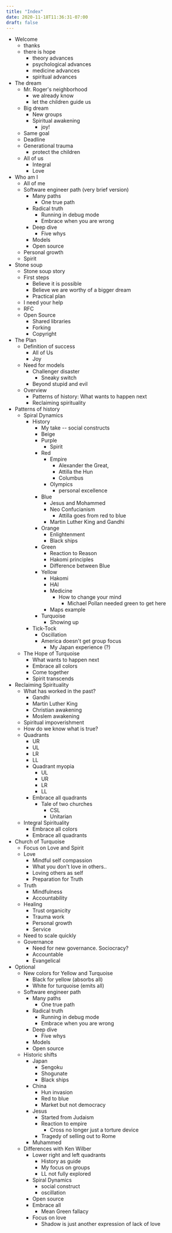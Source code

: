 ```yaml
---
title: "Index"
date: 2020-11-18T11:36:31-07:00
draft: false
---
```

- Welcome
  - thanks
  - there is hope
    - theory advances
    - psychological advances
    - medicine advances
    - spiritual advances
- The dream
  - Mr. Roger's neighborhood
    - we already know
    - let the children guide us
  - Big dream
    - New groups
    - Spiritual awakening
      - joy!
  - Same goal
  - Deadline
  - Generational trauma
    - protect the children
  - All of us
    - Integral
    - Love
- Who am I
  - All of me
  - Software engineer path (very brief version)
    - Many paths
      - One true path
    - Radical truth
      - Running in debug mode
      - Embrace when you are wrong
    - Deep dive
      - Five whys
    - Models
    - Open source
  - Personal growth
  - Spirit
- Stone soup
  - Stone soup story
  - First steps
    - Believe it is possible
    - Believe we are worthy of a bigger dream
    - Practical plan
  - I need your help
  - RFC
  - Open Source
    - Shared libraries
    - Forking
    - Copyright
- The Plan
  - Definition of success
    - All of Us
    - Joy
  - Need for models
    - Challenger disaster
      - Sneaky switch
    - Beyond stupid and evil
  - Overview
    - Patterns of history: What wants to happen next
    - Reclaiming spirituality
- Patterns of history
    - Spiral Dynamics
      - History
        - My take -- social constructs
        - Beige
        - Purple
          - Spirit
        - Red
          - Empire
            - Alexander the Great,
            - Attilla the Hun
            - Columbus
          - Olympics
            - personal excellence
        - Blue
          - Jesus and Mohammed
          - Neo Confucianism
            - Attilla goes from red to blue
          - Martin Luther King and Gandhi
        - Orange
          - Enlightenment
          - Black ships
        - Green
          - Reaction to Reason
          - Hakomi principles
          - Difference between Blue
        - Yellow
          - Hakomi
          - HAI
          - Medicine
            - How to change your mind
              - Michael Pollan needed green to get here
          - Maps example
        - Turquoise
          - Showing up
      - Tick-Tock
        - Oscillation
        - America doesn't get group focus
          - My Japan experience (?)
    - The Hope of Turquoise
      - What wants to happen next
      - Embrace all colors
      - Come together
      - Spirit transcends
- Reclaiming Spirituality
  - What has worked in the past?
    - Gandhi
    - Martin Luther King
    - Christian awakening
    - Moslem awakening
  - Spiritual impoverishment
  - How do we know what is true?
  - Quadrants
    - UR
    - UL
    - LR
    - LL
    - Quadrant myopia
      - UL
      - UR
      - LR
      - LL
    - Embrace all quadrants
      - Tale of two churches
        - CSL
        - Unitarian
  - Integral Spirituality
    - Embrace all colors
    - Embrace all quadrants
- Church of Turquoise
  - Focus on Love and Spirit
  - Love
    - Mindful self compassion
    - What you don't love in others..
    - Loving others as self
    - Preparation for Truth
  - Truth
    - Mindfulness
    - Accountability
  - Healing
    - Trust organicity
    - Trauma work
    - Personal growth
    - Service
  - Need to scale quickly
  - Governance
    - Need for new governance. Sociocracy?
    - Accountable
    - Evangelical
- Optional
  - New colors for Yellow and Turquoise
    - Black for yellow (absorbs all)
    - White for turquoise (emits all)
  - Software engineer path
    - Many paths
      - One true path
    - Radical truth
      - Running in debug mode
      - Embrace when you are wrong
    - Deep dive
      - Five whys
    - Models
    - Open source
  - Historic shifts
    - Japan
      - Sengoku
      - Shogunate
      - Black ships
    - China
      - Hun invasion
      - Red to blue
      - Market but not democracy
    - Jesus
      - Started from Judaism
      - Reaction to empire
        - Cross no longer just a torture device
      - Tragedy of selling out to Rome
    - Muhammed
  - Differences with Ken Wilber
    - Lower right and left quadrants
      - History as guide
      - My focus on groups
      - LL not fully explored
    - Spiral Dynamics
      - social construct
      - oscillation
    - Open source
    - Embrace all
      - Mean Green fallacy
    - Focus on love
      - Shadow is just another expression of lack of love
